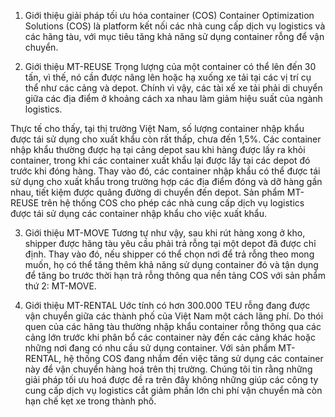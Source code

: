 1. Giới thiệu giải pháp tối ưu hóa container (COS)
Container Optimization Solutions (COS) là platform kết nối các nhà cung cấp dịch vụ logistics và các hãng tàu, với mục tiêu tăng khả năng sử dụng container rỗng để vận chuyển.

2. Giới thiệu MT-REUSE
Trọng lượng của một container có thể lên đến 30 tấn, vì thế, nó cần được nâng lên hoặc hạ xuống xe tải tại các vị trí cụ thể như các cảng và depot. Chính vì vậy, các tài xế xe tải phải di chuyển giữa các địa điểm ở khoảng cách xa nhau làm giảm hiệu suất của ngành logistics.

Thực tế cho thấy, tại thị trường Việt Nam, số lượng container nhập khẩu được tái sử dụng cho xuất khẩu còn rất thấp, chưa đến 1,5%. Các container nhập khẩu thường được hạ tại cảng depot sau khi hàng được lấy ra khỏi container, trong khi các container xuất khẩu lại được lấy tại các depot đó trước khi đóng hàng. Thay vào đó, các container nhập khẩu có thể được tái sử dụng cho xuất khẩu trong trường hợp các địa điểm đóng và dỡ hàng gần nhau, tiết kiệm được quãng đường di chuyển đến depot. Sản phẩm MT-REUSE trên hệ thống COS cho phép các nhà cung cấp dịch vụ logistics được  tái sử dụng các container nhập khẩu cho việc xuất khẩu.

3. Giới thiệu MT-MOVE
Tương tự như vậy, sau khi rút hàng xong ở kho, shipper được hãng tàu yêu cầu phải trả rỗng tại một depot đã được chỉ định. Thay vào đó, nếu shipper có thể chọn nơi để trả rỗng theo mong muốn, họ có thể tăng thêm khả năng sử dụng container đó và tận dụng để tăng bo trước thời hạn trả rỗng thông qua nền tảng COS với sản phẩm thứ 2: MT-MOVE.

4. Giới thiệu MT-RENTAL
Uớc tính có hơn 300.000 TEU rỗng đang được vận chuyển giữa các thành phố của Việt Nam một cách lãng phí. Do thói quen của các hãng tàu thường nhập khẩu container rỗng thông qua các cảng lớn trước khi phân bổ các container này đến các cảng khác hoặc những nơi đang có nhu cầu sử dụng container. Với sản phẩm MT-RENTAL, hệ thống COS đang nhắm đến việc tăng sử dụng các container này để vận chuyển hàng hoá trên thị trường. Chúng tôi tin rằng những giải pháp tối ưu hoá được đề ra trên đây không những giúp các công ty cung cấp dịch vụ logistics cắt giảm phần lớn chi phí vận chuyển mà còn hạn chế kẹt xe trong thành phố.

